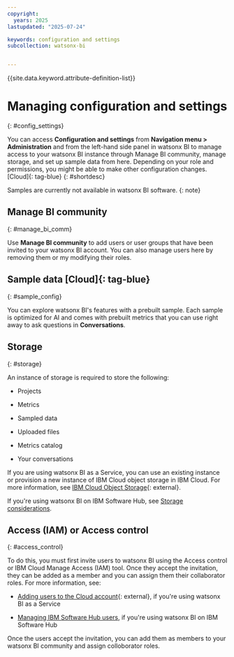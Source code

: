 ```yaml
---
copyright:
  years: 2025
lastupdated: "2025-07-24"

keywords: configuration and settings
subcollection: watsonx-bi


---
```


{{site.data.keyword.attribute-definition-list}}



# Managing configuration and settings
{: #config_settings}

You can access **Configuration and settings** from **Navigation menu > Administration** and from the left-hand side panel in watsonx BI to manage access to your watsonx BI instance through Manage BI community, manage storage, and set up sample data from here. Depending on your role and permissions, you might be able to make other configuration changes. [Cloud]{: tag-blue} {: #shortdesc}

Samples are currently not available in watsonx BI software.
{: note}

## Manage BI community
{: #manage_bi_comm}

Use **Manage BI community** to add users or user groups that have been invited to your watsonx BI account. You can also manage users here by removing them or my modifying their roles. 

## Sample data [Cloud]{: tag-blue}
{: #sample_config}

You can explore watsonx BI's features with a prebuilt sample. Each sample is optimized for AI and comes with prebuilt metrics that you can use right away to ask questions in **Conversations**. 

## Storage 
{: #storage}

An instance of storage is required to store the following:

- Projects

- Metrics

- Sampled data

- Uploaded files 

- Metrics catalog

- Your conversations

If you are using watsonx BI as a Service, you can use an existing instance or provision a new instance of IBM Cloud object storage in IBM Cloud. For more information, see [IBM Cloud Object Storage](/docs/watsonx-bi?topic=watsonx-bi-cos){: external}. 

If you're using watsonx BI on IBM Software Hub, see [Storage considerations](https://www.ibm.com/docs/en/software-hub/latest?topic=planning-storage-considerations).

## Access (IAM) or Access control
{: #access_control}

To do this, you must first invite users to watsonx BI using the Access control or IBM Cloud Manage Access (IAM) tool. Once they accept the invitation, they can be added as a member and you can assign them their collaborator roles. For more information, see: 

- [Adding users to the Cloud account](/docs/allowlist/watsonx-bi?topic=watsonx-bi-add_users_account){: external}, if you're using watsonx BI as a Service

- [Managing IBM Software Hub users](https://www.ibm.com/docs/en/software-hub/latest?topic=a-managing-users), if you're using watsonx BI on IBM Software Hub


Once the users accept the invitation, you can add them as members to your watsonx BI community and assign colloborator roles. 
